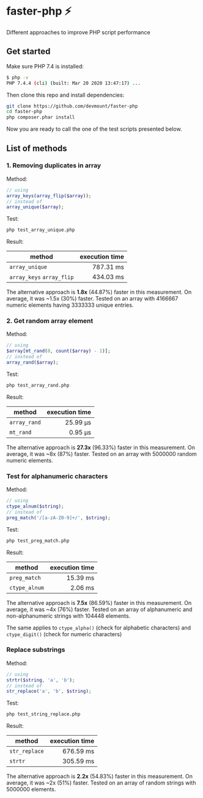 # faster-php ⚡

Different approaches to improve PHP script performance

## Get started

Make sure PHP 7.4 is installed:

```bash
$ php -v
PHP 7.4.4 (cli) (built: Mar 20 2020 13:47:17) ...
```

Then clone this repo and install dependencies:

```bash
git clone https://github.com/devmount/faster-php
cd faster-php
php composer.phar install
```

Now you are ready to call the one of the test scripts presented below.

## List of methods

### 1. Removing duplicates in array

Method:

```php
// using
array_keys(array_flip($array));
// instead of
array_unique($array);
```

Test:

```bash
php test_array_unique.php
```

Result:

| method | execution time |
|--------|-----:|
| `array_unique` | 787.31 ms |
| `array_keys` `array_flip` | 434.03 ms |

The alternative approach is **1.8x** (44.87%) faster in this measurement. On average, it was ~1.5x (30%) faster. Tested on an array with 4166667 numeric elements having 3333333 unique entries.

### 2. Get random array element

Method:

```php
// using
$array[mt_rand(0, count($array) - 1)];
// instead of
array_rand($array);
```

Test:

```bash
php test_array_rand.php
```

Result:

| method | execution time |
|--------|-----:|
| `array_rand` | 25.99 μs |
| `mt_rand` | 0.95 μs |

The alternative approach is **27.3x** (96.33%) faster in this measurement. On average, it was ~8x (87%) faster. Tested on an array with 5000000 random numeric elements.

### Test for alphanumeric characters

Method:

```php
// using
ctype_alnum($string);
// instead of
preg_match('/[a-zA-Z0-9]+/', $string);
```

Test:

```bash
php test_preg_match.php
```

Result:

| method | execution time |
|--------|-----:|
| `preg_match` | 15.39 ms |
| `ctype_alnum` | 2.06 ms |

The alternative approach is **7.5x** (86.59%) faster in this measurement. On average, it was ~4x (76%) faster. Tested on an array of alphanumeric and non-alphanumeric strings with 104448 elements.

The same applies to `ctype_alpha()` (check for alphabetic characters) and `ctype_digit()` (check for numeric characters)

### Replace substrings

Method:

```php
// using
strtr($string, 'a', 'b');
// instead of
str_replace('a', 'b', $string);
```

Test:

```bash
php test_string_replace.php
```

Result:

| method | execution time |
|--------|-----:|
| `str_replace` | 676.59 ms |
| `strtr` | 305.59 ms |

The alternative approach is **2.2x** (54.83%) faster in this measurement. On average, it was ~2x (51%) faster. Tested on an array of random strings with 5000000 elements.
